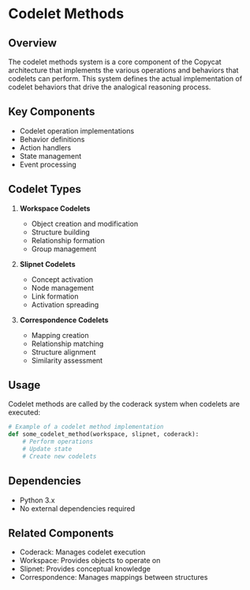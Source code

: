 # Codelet Methods

## Overview
The codelet methods system is a core component of the Copycat architecture that implements the various operations and behaviors that codelets can perform. This system defines the actual implementation of codelet behaviors that drive the analogical reasoning process.

## Key Components
- Codelet operation implementations
- Behavior definitions
- Action handlers
- State management
- Event processing

## Codelet Types
1. **Workspace Codelets**
   - Object creation and modification
   - Structure building
   - Relationship formation
   - Group management

2. **Slipnet Codelets**
   - Concept activation
   - Node management
   - Link formation
   - Activation spreading

3. **Correspondence Codelets**
   - Mapping creation
   - Relationship matching
   - Structure alignment
   - Similarity assessment

## Usage
Codelet methods are called by the coderack system when codelets are executed:

```python
# Example of a codelet method implementation
def some_codelet_method(workspace, slipnet, coderack):
    # Perform operations
    # Update state
    # Create new codelets
```

## Dependencies
- Python 3.x
- No external dependencies required

## Related Components
- Coderack: Manages codelet execution
- Workspace: Provides objects to operate on
- Slipnet: Provides conceptual knowledge
- Correspondence: Manages mappings between structures 